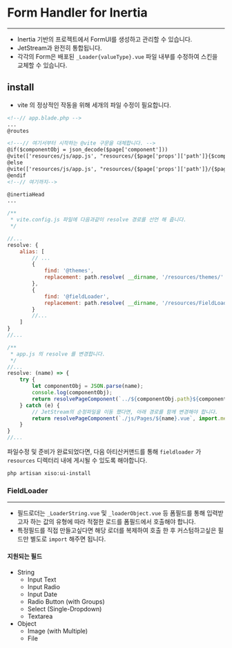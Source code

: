# Form Handler for Inertia

---

- Inertia 기반의 프로젝트에서 FormUI를 생성하고 관리할 수 있습니다.
- JetStream과 완전히 통합됩니다.
- 각각의 Form은 배포된 ```_Loader{valueType}.vue``` 파일 내부를 수정하여 스킨을 교체할 수 있습니다.

## install

- vite 의 정상적인 작동을 위해 세개의 파일 수정이 필요합니다.
```html
<!--// app.blade.php -->
...
@routes

<!---// 여기서부터 시작하는 @vite 구문을 대체합니다. -->
@if($componentObj = json_decode($page['component']))
@vite(['resources/js/app.js', "resources/{$page['props']['path']}{$componentObj->component}.vue"])
@else
@vite(['resources/js/app.js', "resources/{$page['props']['path']}/{$page['component']}.vue"])
@endif
<!--// 여기까지-->

@inertiaHead
...
```
```javascript
/**
 * vite.config.js 파일에 다음과같이 resolve 경로를 선언 해 줍니다. 
 */

//...
resolve: {
    alias: [
        // ...
        {
            find: '@themes',
            replacement: path.resolve( __dirname, '/resources/themes/' )
        },
        {
            find: '@fieldLoader',
            replacement: path.resolve( __dirname, '/resources/FieldLoader/' )
        }
        //...
    ]
}
//...
```

```javascript
/**
 * app.js 의 resolve 를 변경합니다.
 */
//...
resolve: (name) => {
    try {
        let componentObj = JSON.parse(name);
        console.log(componentObj);
        return resolvePageComponent(`../${componentObj.path}${componentObj.component}.vue`, import.meta.glob('../**/**/*.vue'))
    } catch (e) {
        // JetStream의 순정파일을 이동 했다면, 아래 경로를 함께 변경해야 합니다.
        return resolvePageComponent(`./js/Pages/${name}.vue`, import.meta.glob('./js/Pages/**/*.vue'))
    }
}
//...
```

파일수정 및 준비가 완료되었다면, 다음 아티산커맨드를 통해 `fieldloader` 가 `resources` 디렉터리 내에 게시될 수 있도록 해야합니다.
```shell
php artisan xiso:ui-install
```

### FieldLoader

--- 

- 필드로더는 ```_LoaderString.vue``` 및 ```_loaderObject.vue``` 등 폼필드를 통해 입력받고자 하는 값의 유형에 따라 적절한 로드를 폼필드에서 호출해야 합니다.
- 특정필드를 직접 만들고싶다면 해당 로더를 복제하여 호출 한 후 커스텀하고싶은 필드만 별도로 ```import``` 해주면 됩니다.

#### 지원되는 필드

- String
    - Input Text
    - Input Radio
    - Input Date
    - Radio Button (with Groups)
    - Select (Single-Dropdown)
    - Textarea
- Object
  - Image (with Multiple)
  - File

